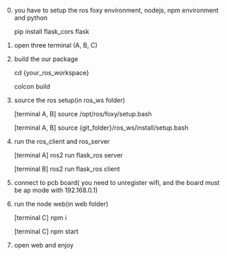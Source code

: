 0. you have to setup the ros foxy environment, nodejs, npm environment and python
   
	pip install flask_cors flask
	
2. open three terminal (A, B, C)
   
4. build the our package
   
	cd {your_ros_workspace}

	colcon build

2. source the ros setup(in ros_ws folder)
   
	[terminal A, B] source /opt/ros/foxy/setup.bash

	[terminal A, B] source {git_folder}/ros_ws/install/setup.bash

4. run the ros_client and ros_server
   
	[terminal A] ros2 run flask_ros server

	[terminal B] ros2 run flask_ros client

6. connect to pcb board( you need to unregister wifi, and the board must be ap mode with 192.168.0.1)
   
8. run the node web(in web folder)
   
	[terminal C] npm i

	[terminal C] npm start

10. open web and enjoy
